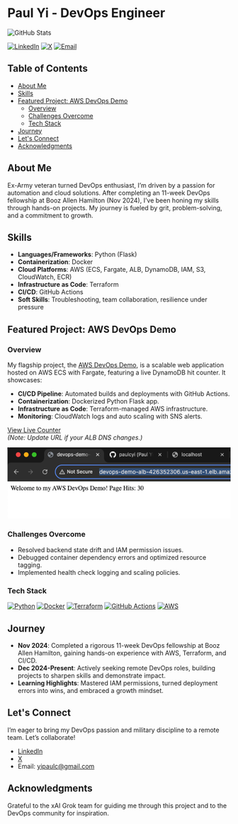 # Paul Yi - DevOps Engineer

![GitHub Stats](https://github-readme-stats.vercel.app/api?username=paulcyi&show_icons=true&theme=radical&hide_border=true)

[![LinkedIn](https://img.shields.io/badge/LinkedIn-Connect-0A66C2?style=flat-square&logo=linkedin&logoColor=white)](https://linkedin.com/in/paulcyi) 
[![X](https://img.shields.io/badge/X-Follow-000000?style=flat-square&logo=x&logoColor=white)](https://x.com/pyi_dev) 
[![Email](https://img.shields.io/badge/Email-Contact-D14836?style=flat-square&logo=gmail&logoColor=white)](mailto:yipaulx@gmail.com)

## Table of Contents
- [About Me](#about-me)
- [Skills](#skills)
- [Featured Project: AWS DevOps Demo](#featured-project-aws-devops-demo)
  - [Overview](#overview)
  - [Challenges Overcome](#challenges-overcome)
  - [Tech Stack](#tech-stack)
- [Journey](#journey)
- [Let's Connect](#lets-connect)
- [Acknowledgments](#acknowledgments)

## About Me
Ex-Army veteran turned DevOps enthusiast, I’m driven by a passion for automation and cloud solutions. After completing an 11-week DevOps fellowship at Booz Allen Hamilton (Nov 2024), I’ve been honing my skills through hands-on projects. My journey is fueled by grit, problem-solving, and a commitment to growth.

## Skills
- **Languages/Frameworks**: Python (Flask)
- **Containerization**: Docker
- **Cloud Platforms**: AWS (ECS, Fargate, ALB, DynamoDB, IAM, S3, CloudWatch, ECR)
- **Infrastructure as Code**: Terraform
- **CI/CD**: GitHub Actions
- **Soft Skills**: Troubleshooting, team collaboration, resilience under pressure

## Featured Project: AWS DevOps Demo
### Overview
My flagship project, the [AWS DevOps Demo](https://github.com/paulcyi/aws-devops-demo), is a scalable web application hosted on AWS ECS with Fargate, featuring a live DynamoDB hit counter. It showcases:
- **CI/CD Pipeline**: Automated builds and deployments with GitHub Actions.
- **Containerization**: Dockerized Python Flask app.
- **Infrastructure as Code**: Terraform-managed AWS infrastructure.
- **Monitoring**: CloudWatch logs and auto scaling with SNS alerts.

[View Live Counter](http://devops-demo-alb-426352306.us-east-1.elb.amazonaws.com/)  
*(Note: Update URL if your ALB DNS changes.)*

![Project Screenshot](https://github.com/paulcyi/aws-devops-demo/blob/main/counter_screenshot.png?raw=true)

### Challenges Overcome
- Resolved backend state drift and IAM permission issues.
- Debugged container dependency errors and optimized resource tagging.
- Implemented health check logging and scaling policies.

### Tech Stack
[![Python](https://img.shields.io/badge/Python-3776AB?style=flat-square&logo=python&logoColor=white)](https://www.python.org) 
[![Docker](https://img.shields.io/badge/Docker-2496ED?style=flat-square&logo=docker&logoColor=white)](https://www.docker.com) 
[![Terraform](https://img.shields.io/badge/Terraform-7B42BC?style=flat-square&logo=terraform&logoColor=white)](https://www.terraform.io) 
[![GitHub Actions](https://img.shields.io/badge/GitHub_Actions-2088FF?style=flat-square&logo=github-actions&logoColor=white)](https://github.com/features/actions) 
[![AWS](https://img.shields.io/badge/AWS-FF9900?style=flat-square&logo=amazon-aws&logoColor=white)](https://aws.amazon.com)

## Journey
- **Nov 2024**: Completed a rigorous 11-week DevOps fellowship at Booz Allen Hamilton, gaining hands-on experience with AWS, Terraform, and CI/CD.
- **Dec 2024-Present**: Actively seeking remote DevOps roles, building projects to sharpen skills and demonstrate impact.
- **Learning Highlights**: Mastered IAM permissions, turned deployment errors into wins, and embraced a growth mindset.

## Let's Connect
I’m eager to bring my DevOps passion and military discipline to a remote team. Let’s collaborate!
- [LinkedIn](https://linkedin.com/in/paulcyi)
- [X](https://x.com/pyi_dev)
- Email: yipaulc@gmail.com

## Acknowledgments
Grateful to the xAI Grok team for guiding me through this project and to the DevOps community for inspiration.
